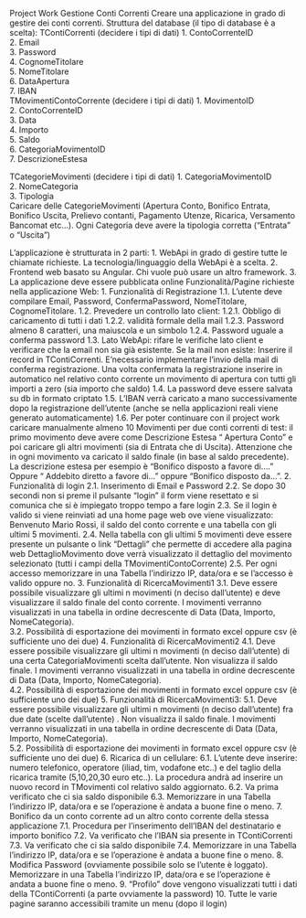 Project Work Gestione Conti Correnti
Creare una applicazione in grado di gestire dei conti correnti. 
Struttura del database (il tipo di database è a scelta):
TContiCorrenti (decidere i tipi di dati)
    1. ContoCorrenteID		
    2. Email				 
    3. Password			
    4. CognomeTitolare		
    5. NomeTitolare			
    6. DataApertura			
    7. IBAN				
TMovimentiContoCorrente (decidere i tipi di dati)
    1. MovimentoID			
    2. ContoCorrenteID		
    3. Data				
    4. Importo			
    5. Saldo				
    6. CategoriaMovimentoID		
    7. DescrizioneEstesa		

TCategorieMovimenti  (decidere i tipi di dati)
    1. CategoriaMovimentoID		
    2. NomeCategoria			
    3. Tipologia 			 
Caricare delle CategorieMovimenti (Apertura Conto, Bonifico Entrata, Bonifico Uscita, Prelievo contanti, Pagamento Utenze, Ricarica, Versamento Bancomat etc…). Ogni Categoria deve avere la tipologia corretta (“Entrata” o “Uscita”)


L’applicazione è strutturata in 2 parti:
    1. WebApi in grado di gestire tutte le chiamate richieste. La tecnologia/linguaggio della WebApi è a scelta.
    2. Frontend web basato su Angular. Chi vuole può usare un altro framework.
    3. La applicazione deve essere pubblicata online 
Funzionalità/Pagine richieste nella applicazione Web:
    1. Funzionalità di Registrazione
        1.1. L’utente deve compilare Email, Password, ConfermaPassword, NomeTitolare, CognomeTitolare.
        1.2. Prevedere un controllo lato client:
            1.2.1. Obbligo di caricamento di tutti i dati
            1.2.2. validità formale della mail
            1.2.3. Password almeno 8 caratteri, una maiuscola e un simbolo 
            1.2.4. Password uguale a conferma password
        1.3. Lato WebApi: rifare le verifiche lato client e verificare che la email non sia già esistente. Se la mail non esiste: Inserire il record in TContiCorrenti. E’necessario implementare l’invio della mail di conferma registrazione.  Una volta confermata la registrazione inserire in automatico nel relativo conto corrente un movimento di apertura con tutti gli importi a zero (sia importo che saldo)
        1.4. La password deve essere salvata su db in formato criptato
        1.5. L’IBAN verrà caricato a mano successivamente dopo la registrazione dell’utente (anche se nella applicazioni reali viene generato automaticamente)
        1.6. Per poter continuare con il project work caricare manualmente almeno 10 Movimenti per due  conti correnti di test: il primo movimento deve avere come Descrizione Estesa “ Apertura Conto” e poi caricare gli altri movimenti (sia di Entrata che di Uscita). Attenzione che in ogni movimento va caricato il saldo finale (in base al saldo precedente). La descrizione estesa per esempio è “Bonifico disposto a favore di….” Oppure “ Addebito diretto a favore di…” oppure “Bonifico disposto da…”. 
    2. Funzionalità di login
        2.1. Inserimento di Email e Password 
        2.2. Se dopo 30 secondi non si preme il pulsante “login” il form viene resettato e si comunica che si è impiegato troppo tempo a fare login
        2.3. Se il login è valido si viene reinviati ad una home page web ove viene visualizzato: Benvenuto Mario Rossi, il saldo del conto corrente e una tabella con gli ultimi 5 movimenti. 
        2.4. Nella tabella con gli ultimi 5 movimenti deve essere presente un pulsante o link  “Dettagli” che permette di accedere alla pagina web   DettaglioMovimento dove verrà  visualizzato il dettaglio del movimento selezionato (tutti i campi della TMovimentiContoCorrente)
        2.5. Per ogni accesso memorizzare in una Tabella  l’indirizzo IP, data/ora e se l’accesso è valido oppure no.
    3. Funzionalità di RicercaMovimenti1
        3.1. Deve essere possibile visualizzare gli ultimi n movimenti (n deciso dall’utente) e deve visualizzare il saldo finale del conto corrente. I movimenti verranno visualizzati in una tabella in ordine decrescente di Data (Data, Importo, NomeCategoria).  
        3.2. Possibilità di esportazione dei movimenti in formato excel oppure csv (è sufficiente uno dei due)
    4. Funzionalità di RicercaMovimenti2
        4.1. Deve essere possibile visualizzare  gli ultimi n movimenti (n deciso dall’utente)  di una certa CategoriaMovimenti scelta dall’utente. Non visualizza il saldo finale. I movimenti verranno visualizzati in una tabella in ordine decrescente di Data (Data, Importo, NomeCategoria).  
        4.2. Possibilità di esportazione dei movimenti in formato excel oppure csv (è sufficiente uno dei due)
    5. Funzionalità di RicercaMovimenti3: 
        5.1. Deve essere possibile visualizzare  gli ultimi n movimenti (n deciso dall’utente)  fra due date (scelte dall’utente) . Non visualizza il saldo finale.  I movimenti verranno visualizzati in una tabella  in ordine decrescente di Data (Data, Importo, NomeCategoria).  
        5.2. Possibilità di esportazione dei movimenti in formato excel oppure csv (è sufficiente uno dei due)
    6. Ricarica di un cellulare:
        6.1. L’utente deve inserire: numero telefonico, operatore (iliad, tim, vodafone etc..) e del taglio della ricarica tramite (5,10,20,30 euro etc..). La procedura andrà ad inserire un nuovo record in TMovimenti col relativo saldo aggiornato.
        6.2. Va prima verificato che ci sia saldo disponibile
        6.3. Memorizzare in una Tabella  l’indirizzo IP, data/ora e se l’operazione è andata a buone fine o meno.
    7. Bonifico da un conto corrente ad un altro conto corrente della stessa applicazione
        7.1. Procedura per l’inserimento dell’IBAN del destinatario e importo bonifico
        7.2. Va verificato che l’IBAN sia presente in TContiCorrenti
        7.3. Va verificato che ci sia saldo disponibile
        7.4. Memorizzare in una Tabella  l’indirizzo IP, data/ora e se l’operazione è andata a buone fine o meno.
    8. Modifica Password (ovviamente possibile solo se l’utente è loggato). Memorizzare in una Tabella  l’indirizzo IP, data/ora e se l’operazione è andata a buone fine o meno. 
    9. “Profilo” dove vengono visualizzati tutti i dati della  TContiCorrenti (a parte ovviamente la password)
    10. Tutte le varie pagine saranno accessibili tramite un menu (dopo il login) 

